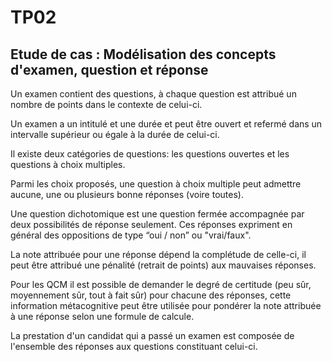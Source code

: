 # TP02
## Etude de cas : Modélisation des concepts d'examen, question et réponse
Un examen contient des questions, à chaque question est attribué un nombre de points dans le contexte de celui-ci.

Un examen a un intitulé et une durée et peut être ouvert et refermé dans un intervalle supérieur ou égale à la durée de celui-ci.

Il existe deux catégories de questions: les questions ouvertes et les questions à choix multiples.

Parmi les choix proposés, une question à choix multiple peut admettre aucune, une ou plusieurs bonne réponses (voire toutes).

Une question dichotomique est une question fermée accompagnée par deux possibilités de réponse seulement. Ces réponses expriment en général des oppositions de type “oui / non” ou "vrai/faux".

La note attribuée pour une réponse dépend la complétude de celle-ci, il peut être attribué une pénalité (retrait de points) aux mauvaises réponses.

Pour les QCM il est possible de demander le degré de certitude (peu sûr, moyennement sûr, tout à fait sûr) pour chacune des réponses, cette information métacognitive peut être utilisée pour pondérer la note attribuée à une réponse selon une formule de calcule.

La prestation d'un candidat qui a passé un examen est composée de l'ensemble des réponses aux questions constituant celui-ci.
